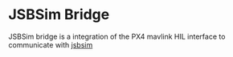 # JSBSim Bridge
JSBSim bridge is a integration of the PX4 mavlink HIL interface to communicate with [jsbsim](https://github.com/JSBSim-Team/jsbsim)
